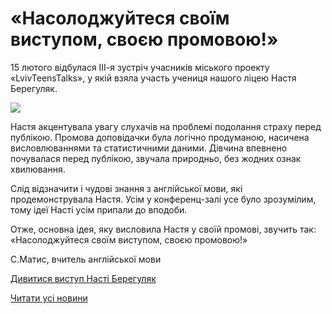 # &#171;Насолоджуйтеся своїм виступом, своєю промовою!&#187;

15 лютого відбулася ІІІ-я зустріч учасників міського проекту «LvivTeensTalks», у якій взяла участь учениця нашого ліцею Настя Берегуляк.

![](/images/blog/насолоджуйтеся-своїм-виступом-своєю-промовою/nastya.jpg)

Настя акцентувала увагу слухачів на проблемі подолання страху перед публікою. Промова доповідачки була логічно продуманою, насичена висловлюваннями та статистичними даними. Дівчина впевнено почувалася перед публікою, звучала природньо, без жодних ознак хвилювання.

Слід відзначити і чудові знання з англійської мови, які продемонструвала Настя. Усім у конференц-залі усе було зрозумілим, тому ідеї Насті усім припали до вподоби.

Отже, основна ідея, яку висловила Настя у своїй промові, звучить так: «Насолоджуйтеся своїм виступом, своєю промовою!»

С.Матис, вчитель англійської мови

[Дивитися виступ Насті Берегуляк](https://youtu.be/kZLeNjxkDUc)

[Читати усі новини](/news)
